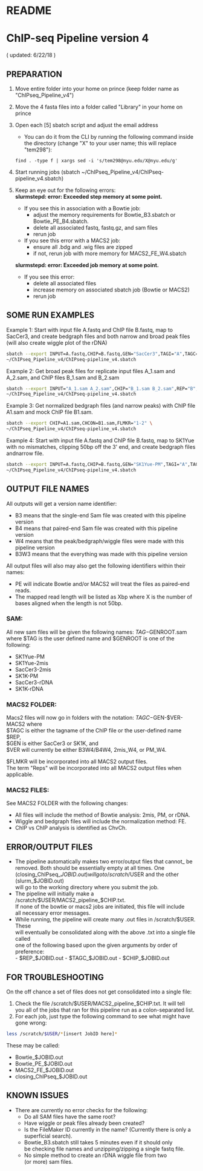 # README
# ChIP-seq Pipeline version 4
( updated: 6/22/18 )

## PREPARATION
1. Move entire folder into your home on prince (keep folder name as
   "ChIPseq_Pipeline_v4")
2. Move the 4 fasta files into a folder called "Library" in your home on prince
3. Open each [5] sbatch script and adjust the email address
    * You can do it from the CLI by running the following command inside
the directory (change "X" to your user name; this will replace "tem298"):

    `find . -type f | xargs sed -i 's/tem298@nyu.edu/X@nyu.edu/g'`

4. Start running jobs (sbatch ~/ChIPseq_Pipeline_v4/ChIPseq-pipeline_v4.sbatch)
5. Keep an eye out for the following errors:  
   **slurmstepd: error: Exceeded step memory at some point.**  
   - If you see this in association with a Bowtie job:    
     - adjust the memory requirements for Bowtie_B3.sbatch or Bowtie_PE_B4.sbatch.  
     - delete all associated fastq, fastq.gz, and sam files   
     - rerun job  
   - If you see this error with a MACS2 job:  
     - ensure all .bdg and .wig files are zipped    
     - if not, rerun job with more memory for MACS2_FE_W4.sbatch

   **slurmstepd: error: Exceeded job memory at some point.**  
   - If you see this error:  
     - delete all associated files   
     - increase memory on associated sbatch job (Bowtie or MACS2)   
     - rerun job

## SOME RUN EXAMPLES
Example 1: Start with input file A.fastq and ChIP file B.fastq, map to SacCer3, 
and create bedgraph files and both narrow and broad peak files 
(will also create wiggle plot of the rDNA)
```Bash
sbatch --export INPUT=A.fastq,CHIP=B.fastq,GEN="SacCer3",TAGI="A",TAGC="B",PEAK="BOTH" \ 
~/ChIPseq_Pipeline_v4/ChIPseq-pipeline_v4.sbatch
```

Example 2: Get broad peak files for replicate input files A_1.sam and A_2.sam, and
ChIP files B_1.sam and B_2.sam
```Bash
sbatch --export INPUT="A_1.sam A_2.sam",CHIP="B_1.sam B_2.sam",REP="B",FLMKR="1-3",PEAK="BROAD",BDG="F" \
~/ChIPseq_Pipeline_v4/ChIPseq-pipeline_v4.sbatch
```

Example 3: Get normalized bedgraph files (and narrow peaks) with ChIP
file A1.sam and mock ChIP file B1.sam. 
```Bash
sbatch --export CHIP=A1.sam,CHCON=B1.sam,FLMKR="1-2" \
~/ChIPseq_Pipeline_v4/ChIPseq-pipeline_v4.sbatch
```

Example 4: Start with input file A.fastq and ChIP file B.fastq, map to
SK1Yue with no mismatches, clipping 50bp off the 3' end, and create
bedgraph files andnarrow file.
```Bash
sbatch --export INPUT=A.fastq,CHIP=B.fastq,GEN="SK1Yue-PM",TAGI="A",TAGC="B",CLIP3P=50 \ 
~/ChIPseq_Pipeline_v4/ChIPseq-pipeline_v4.sbatch
```

## OUTPUT FILE NAMES
All outputs will get a version name identifier:
  - B3 means that the single-end Sam file was created with this pipeline version
  - B4 means that paired-end Sam file was created with this pipeline version
  - W4 means that the peak/bedgraph/wiggle files were made with this pipeline version
  - B3W3 means that the everything was made with this pipeline version
  
All output files will also may also get the following identifiers
within their names:
  - PE will indicate Bowtie and/or MACS2 will treat the files as
  paired-end reads.
  - The mapped read length will be listed as Xbp where X is the
    number of bases aligned when the length is not 50bp.

### SAM:
All new sam files will be given the following names: $TAG-$GENROOT.sam
where $TAG is the user defined name and $GENROOT is one of the following:
  - SK1Yue-PM
  - SK1Yue-2mis
  - SacCer3-2mis
  - SK1K-PM
  - SacCer3-rDNA
  - SK1K-rDNA

### MACS2 FOLDER:
Macs2 files will now go in folders with the notation: $TAGC-$GEN-$VER-MACS2 where  
  $TAGC is either the tagname of the ChIP file or the user-defined name $REP,  
  $GEN is either SacCer3 or SK1K, and  
  $VER will currently be either B3W4/B4W4, 2mis_W4, or PM_W4.

$FLMKR will be incorporated into all MACS2 output files.  
The term "Reps" will be incorporated into all MACS2 output files when applicable.

### MACS2 FILES:
See MACS2 FOLDER with the following changes:
  - All files will include the method of Bowtie analysis: 2mis, PM, or rDNA.
  - Wiggle and bedgraph files will include the normalization method: FE.
  - ChIP vs ChIP analysis is identified as ChvCh.

## ERROR/OUTPUT FILES
- The pipeline automatically makes two error/output files that cannot_
  be removed. Both should be essentially empty at all times. One  
  (closing_ChIPseq_$JOBID.out) will go to /scratch/$USER and the other (slurm_$JOBID.out)  
  will go to the working directory where you submit the job.  
- The pipeline will initially make a /scratch/$USER/MACS2_pipeline_$CHIP.txt.  
  If none of the bowtie or macs2 jobs are initiated, this file will include  
  all necessary error messages.
- While running, the pipeline will create many .out files in /scratch/$USER. These   
  will eventually be consolidated along with the above .txt into a single file called  
  one of the following based upon the given arguments by order of preference:  
       - $REP_$JOBID.out
       - $TAGC_$JOBID.out
       - $CHIP_$JOBID.out

## FOR TROUBLESHOOTING
On the off chance a set of files does not get consolidated into a single file:
1) Check the file /scratch/$USER/MACS2_pipeline_$CHIP.txt. It will tell   
   you all of the jobs that ran for this pipeline run as a colon-separated list.
2) For each job, just type the following command to see what might have gone wrong: 
```Bash
less /scratch/$USER/*[insert JobID here]* 
```  
 These may be called:  
   - Bowtie_$JOBID.out
   - Bowtie_PE_$JOBID.out
   - MACS2_FE_$JOBID.out  
   - closing_ChIPseq_$JOBID.out  

## KNOWN ISSUES
- There are currently no error checks for the following:
  - Do all SAM files have the same root?
  - Have wiggle or peak files already been created?
  - Is the FileMaker ID currently in the name? (Currently there is only a   
    superficial search).
  - Bowtie_B3.sbatch still takes 5 minutes even if it should only  
    be checking file names and unzipping/zipping a single fastq file.
  - No simple method to create an rDNA wiggle file from two  
       (or more) sam files.
